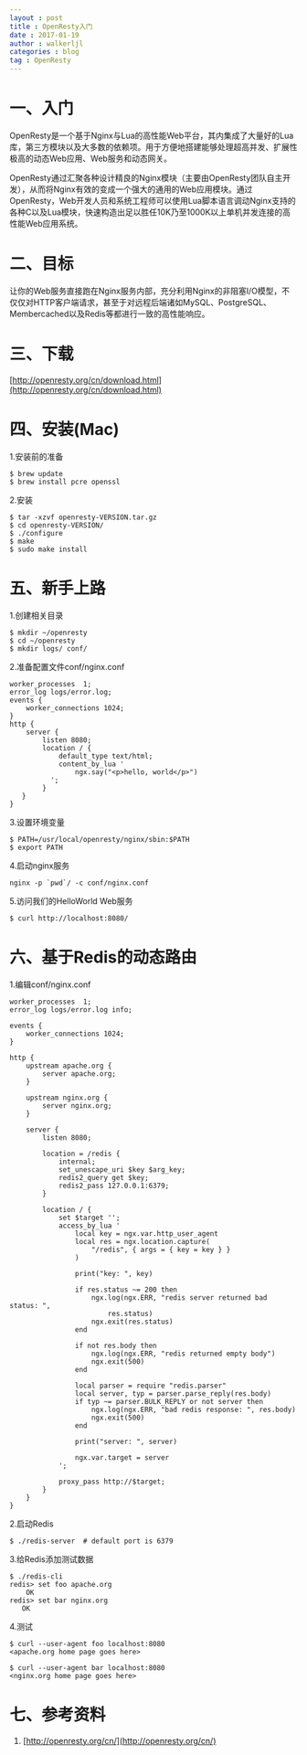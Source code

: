 ```yaml
---
layout : post
title : OpenResty入门
date : 2017-01-19
author : walkerljl
categories : blog
tag : OpenResty
---
```


# 一、入门
OpenResty是一个基于Nginx与Lua的高性能Web平台，其内集成了大量好的Lua库，第三方模块以及大多数的依赖项。用于方便地搭建能够处理超高并发、扩展性极高的动态Web应用、Web服务和动态网关。

OpenResty通过汇聚各种设计精良的Nginx模块（主要由OpenResty团队自主开发），从而将Nginx有效的变成一个强大的通用的Web应用模块。通过OpenResty，Web开发人员和系统工程师可以使用Lua脚本语言调动Nginx支持的各种C以及Lua模块，快速构造出足以胜任10K乃至1000K以上单机并发连接的高性能Web应用系统。

# 二、目标
让你的Web服务直接跑在Nginx服务内部，充分利用Nginx的非阻塞I/O模型，不仅仅对HTTP客户端请求，甚至于对远程后端诸如MySQL、PostgreSQL、Membercached以及Redis等都进行一致的高性能响应。

# 三、下载
 [http://openresty.org/cn/download.html](http://openresty.org/cn/download.html)

# 四、安装(Mac)
1.安装前的准备

```
$ brew update
$ brew install pcre openssl
```
2.安装

```
$ tar -xzvf openresty-VERSION.tar.gz
$ cd openresty-VERSION/
$ ./configure
$ make
$ sudo make install
```
# 五、新手上路
1.创建相关目录

```
$ mkdir ~/openresty
$ cd ~/openresty
$ mkdir logs/ conf/
```
2.准备配置文件conf/nginx.conf

```
worker_processes  1;
error_log logs/error.log;
events {
	worker_connections 1024;
}
http {
	server {
		listen 8080;
		location / {
			default_type text/html;
			content_by_lua '
				ngx.say("<p>hello, world</p>")
          ';
      	}
   }
}
```
3.设置环境变量

```
$ PATH=/usr/local/openresty/nginx/sbin:$PATH
$ export PATH
```
4.启动nginx服务

```
nginx -p `pwd`/ -c conf/nginx.conf
```
5.访问我们的HelloWorld Web服务

```
$ curl http://localhost:8080/
```
# 六、基于Redis的动态路由
1.编辑conf/nginx.conf

```
worker_processes  1;
error_log logs/error.log info;

events {
    worker_connections 1024;
}

http {
    upstream apache.org {
        server apache.org;
    }

    upstream nginx.org {
        server nginx.org;
    }

    server {
        listen 8080;

        location = /redis {
            internal;
            set_unescape_uri $key $arg_key;
            redis2_query get $key;
            redis2_pass 127.0.0.1:6379;
        }

        location / {
            set $target '';
            access_by_lua '
                local key = ngx.var.http_user_agent
                local res = ngx.location.capture(
                    "/redis", { args = { key = key } }
                )

                print("key: ", key)

                if res.status ~= 200 then
                    ngx.log(ngx.ERR, "redis server returned bad status: ",
                        res.status)
                    ngx.exit(res.status)
                end

                if not res.body then
                    ngx.log(ngx.ERR, "redis returned empty body")
                    ngx.exit(500)
                end

                local parser = require "redis.parser"
                local server, typ = parser.parse_reply(res.body)
                if typ ~= parser.BULK_REPLY or not server then
                    ngx.log(ngx.ERR, "bad redis response: ", res.body)
                    ngx.exit(500)
                end

                print("server: ", server)

                ngx.var.target = server
            ';

            proxy_pass http://$target;
        }
    }
}
```
2.启动Redis

```
$ ./redis-server  # default port is 6379
```
3.给Redis添加测试数据

```
$ ./redis-cli
redis> set foo apache.org
	OK
redis> set bar nginx.org
   OK
```
4.测试

```
$ curl --user-agent foo localhost:8080
<apache.org home page goes here>

$ curl --user-agent bar localhost:8080
<nginx.org home page goes here>
```
# 七、参考资料
1. [http://openresty.org/cn/](http://openresty.org/cn/)